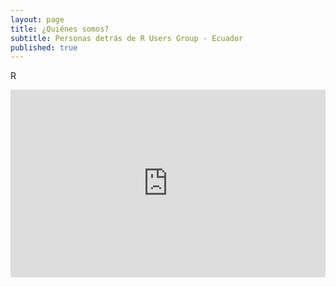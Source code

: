 ```yaml
---
layout: page
title: ¿Quiénes somos?
subtitle: Personas detrás de R Users Group - Ecuador
published: true
---
```


R

<iframe width='100%' height='300' src='http://www.r-fiddle.org/#/embed?id=ACz6SnNg' allowfullscreen='allowfullscreen' frameborder='0'></iframe>
